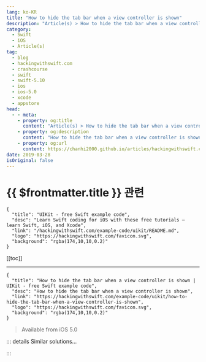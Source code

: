 ```yaml
---
lang: ko-KR
title: "How to hide the tab bar when a view controller is shown"
description: "Article(s) > How to hide the tab bar when a view controller is shown"
category:
  - Swift
  - iOS
  - Article(s)
tag: 
  - blog
  - hackingwithswift.com
  - crashcourse
  - swift
  - swift-5.10
  - ios
  - ios-5.0
  - xcode
  - appstore
head:
  - - meta:
    - property: og:title
      content: "Article(s) > How to hide the tab bar when a view controller is shown"
    - property: og:description
      content: "How to hide the tab bar when a view controller is shown"
    - property: og:url
      content: https://chanhi2000.github.io/articles/hackingwithswift.com/example-code/uikit/how-to-hide-the-tab-bar-when-a-view-controller-is-shown.html
date: 2019-03-28
isOriginal: false
---
```


# {{ $frontmatter.title }} 관련

```component VPCard
{
  "title": "UIKit - free Swift example code",
  "desc": "Learn Swift coding for iOS with these free tutorials – learn Swift, iOS, and Xcode",
  "link": "/hackingwithswift.com/example-code/uikit/README.md",
  "logo": "https://hackingwithswift.com/favicon.svg",
  "background": "rgba(174,10,10,0.2)"
}
```

[[toc]]

---

```component VPCard
{
  "title": "How to hide the tab bar when a view controller is shown | UIKit - free Swift example code",
  "desc": "How to hide the tab bar when a view controller is shown",
  "link": "https://hackingwithswift.com/example-code/uikit/how-to-hide-the-tab-bar-when-a-view-controller-is-shown",
  "logo": "https://hackingwithswift.com/favicon.svg",
  "background": "rgba(174,10,10,0.2)"
}
```

> Available from iOS 5.0

<!-- TODO: 작성 -->

<!--
If you’re using `UITabBarController` to display a tab strip at the bottom of your user interface, the default behavior for iOS is to display the tabs at all times – even if the user has navigated deep into a `UINavigationController` in one of the tabs.

If you don’t want that behavior, you should set `hidesBottomBarWhenPushed` to true where applicable. This will hide the tab bar along with any toolbars you had showing, but only when a view controller is pushed onto the navigation stack. This allows you to show the tab bar at first, then hide it when you need more room.

If you’re using segues, the best place to set this property is inside the `prepare(for:)` method, where you configure any other properties in your destination view controller:

```swift
override func prepare(for segue: UIStoryboardSegue, sender: Any?) {
    self.hidesBottomBarWhenPushed = true
}
```

If you aren’t using segues, you will usually need to override the initializer for your view controller and set `hidesBottomBarWhenPushed` to true there, like this:

```swift
override init(nibName nibNameOrNil: String?, bundle nibBundleOrNil: Bundle?) {
    super.init(nibName: nibNameOrNil, bundle: nibBundleOrNil)
    hidesBottomBarWhenPushed = true
}
```

-->

::: details Similar solutions…

<!--
/quick-start/swiftui/how-to-hide-the-tab-bar-navigation-bar-or-other-toolbars">How to hide the tab bar, navigation bar, or other toolbars 
/example-code/uikit/how-do-you-show-a-modal-view-controller-when-a-uitabbarcontroller-tab-is-tapped">How do you show a modal view controller when a UITabBarController tab is tapped? 
/quick-start/swiftui/how-to-embed-views-in-a-tab-bar-using-tabview">How to embed views in a tab bar using TabView 
/quick-start/swiftui/how-to-run-an-asynchronous-task-when-a-view-is-shown">How to run an asynchronous task when a view is shown 
/quick-start/swiftui/how-to-control-which-navigationsplitview-column-is-shown-in-compact-layouts">How to control which NavigationSplitView column is shown in compact layouts</a>
-->

:::

